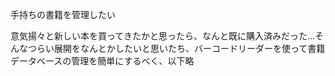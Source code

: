 手持ちの書籍を管理したい

意気揚々と新しい本を買ってきたかと思ったら、なんと既に購入済みだった…そんなつらい展開をなんとかしたいと思いたち、バーコードリーダーを使って書籍データベースの管理を簡単にするべく、以下略


